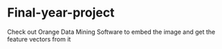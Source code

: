 # Final-year-project
Check out Orange Data Mining Software to embed the image and get the feature vectors from it
